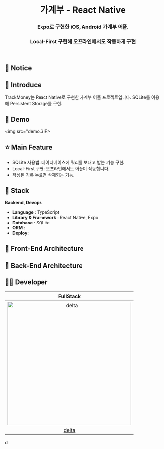 <h1 align="middle">가계부 - React Native</h1>
<h3 align="middle">Expo로 구현한 iOS, Android 가계부 어플. </h3>
<h3 align="middle">Local-First 구현해 오프라인에서도 작동하게 구현 </h3>

<br/>

## 📌 Notice

## 📝 Introduce

TrackMoney는 React Native로 구현한 가계부 어플 프로젝트입니다.
SQLite를 이용해 Persistent Storage를 구현.

## 🐤 Demo

<img src="demo.GIF>

## ⭐ Main Feature

- SQLite 사용법: 데이터베이스에 쿼리를 보내고 받는 기능 구현.
- Local-First 구현: 오프라인에서도 어플이 작동합니다.
- 작성된 기록 누르면 삭제되는 기능.

## 🔧 Stack

**Backend, Devops**

- **Language** : TypeScript
- **Library & Framework** : React Native, Expo
- **Database** : SQLite
- **ORM** :
- **Deploy**:

## 🔨 Front-End Architecture

## 🔨 Back-End Architecture

## 🙋‍♂️ Developer

| FullStack  
| :----------------------------------------------------------------------------------------:
| <img src="https://avatars.githubusercontent.com/u/149219075?v=4" width=400px alt="delta"/> |
| [delta](https://github.com/deltam3) |
d
